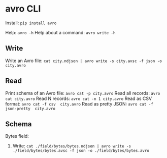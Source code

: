 # avro CLI

Install: `pip install avro`

Help: `avro -h`
Help about a command: `avro write -h`

## Write
Write an Avro file: `cat city.ndjson | avro write -s city.avsc -f json -o city.avro`

## Read
Print schema of an Avro  file: `avro cat -p city.avro`
Read all records: `avro cat city.avro`
Read N records: `avro cat -n 1 city.avro`
Read as CSV format: `avro cat -f csv  city.avro`
Read as pretty JSON: `avro cat -f json-pretty  city.avro`

## Schema
Bytes field: 
1. Write: `cat ./field/bytes/bytes.ndjson | avro write -s ./field/bytes/bytes.avsc -f json -o ./field/bytes/bytes.avro`
